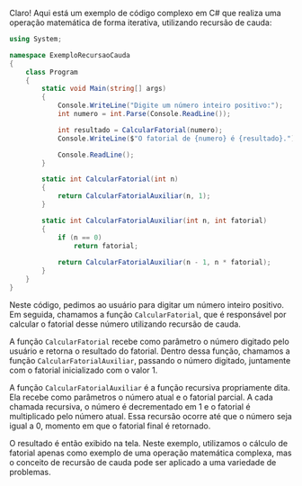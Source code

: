 Claro! Aqui está um exemplo de código complexo em C# que realiza uma operação matemática de forma iterativa, utilizando recursão de cauda:

```csharp
using System;

namespace ExemploRecursaoCauda
{
    class Program
    {
        static void Main(string[] args)
        {
            Console.WriteLine("Digite um número inteiro positivo:");
            int numero = int.Parse(Console.ReadLine());

            int resultado = CalcularFatorial(numero);
            Console.WriteLine($"O fatorial de {numero} é {resultado}.");

            Console.ReadLine();
        }

        static int CalcularFatorial(int n)
        {
            return CalcularFatorialAuxiliar(n, 1);
        }

        static int CalcularFatorialAuxiliar(int n, int fatorial)
        {
            if (n == 0)
                return fatorial;
            
            return CalcularFatorialAuxiliar(n - 1, n * fatorial);
        }
    }
}
```

Neste código, pedimos ao usuário para digitar um número inteiro positivo. Em seguida, chamamos a função `CalcularFatorial`, que é responsável por calcular o fatorial desse número utilizando recursão de cauda.

A função `CalcularFatorial` recebe como parâmetro o número digitado pelo usuário e retorna o resultado do fatorial. Dentro dessa função, chamamos a função `CalcularFatorialAuxiliar`, passando o número digitado, juntamente com o fatorial inicializado com o valor 1.

A função `CalcularFatorialAuxiliar` é a função recursiva propriamente dita. Ela recebe como parâmetros o número atual e o fatorial parcial. A cada chamada recursiva, o número é decrementado em 1 e o fatorial é multiplicado pelo número atual. Essa recursão ocorre até que o número seja igual a 0, momento em que o fatorial final é retornado.

O resultado é então exibido na tela. Neste exemplo, utilizamos o cálculo de fatorial apenas como exemplo de uma operação matemática complexa, mas o conceito de recursão de cauda pode ser aplicado a uma variedade de problemas.